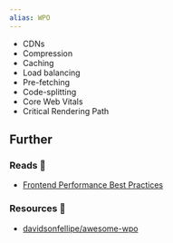 ```yaml
---
alias: WPO
---
```


- CDNs
- Compression
- Caching
- Load balancing
- Pre-fetching
- Code-splitting
- Core Web Vitals
- Critical Rendering Path
## Further

### Reads 📄

- [Frontend Performance Best Practices](https://roadmap.sh/best-practices/frontend-performance)

### Resources 🧩

- [davidsonfellipe/awesome-wpo](https://github.com/davidsonfellipe/awesome-wpo#readme)
